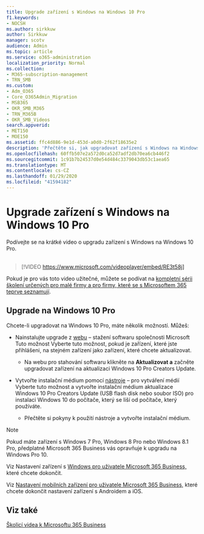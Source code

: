 ```yaml
---
title: Upgrade zařízení s Windows na Windows 10 Pro
f1.keywords:
- NOCSH
ms.author: sirkkuw
author: Sirkkuw
manager: scotv
audience: Admin
ms.topic: article
ms.service: o365-administration
localization_priority: Normal
ms.collection:
- M365-subscription-management
- TRN_SMB
ms.custom:
- Adm_O365
- Core_O365Admin_Migration
- MSB365
- OKR_SMB_M365
- TRN_M365B
- OKR_SMB_Videos
search.appverid:
- MET150
- MOE150
ms.assetid: ffc4d886-9e1d-453d-a0d0-2f62f18635e2
description: 'Přečtěte si, jak upgradovat zařízení s Windows na Windows 10 Pro. '
ms.openlocfilehash: 60ffb507e2a572d0ca52d7adf2db70ea6cb446f2
ms.sourcegitcommit: 1c91b7b24537d0e54d484c3379043db53c1aea65
ms.translationtype: MT
ms.contentlocale: cs-CZ
ms.lasthandoff: 01/29/2020
ms.locfileid: "41594182"
---
```

# <a name="upgrade-windows-devices-to-windows-10-pro"></a>Upgrade zařízení s Windows na Windows 10 Pro

Podívejte se na krátké video o upgradu zařízení s Windows na Windows 10 Pro.<br><br>

> [!VIDEO https://www.microsoft.com/videoplayer/embed/RE3t58j] 

Pokud je pro vás toto video užitečné, můžete se podívat na [kompletní sérii školení určených pro malé firmy a pro firmy, které se s Microsoftem 365 teprve seznamují](https://support.office.com/article/6ab4bbcd-79cf-4000-a0bd-d42ce4d12816).

## <a name="upgrade-to-windows-10-pro"></a>Upgrade na Windows 10 Pro
  
Chcete-li upgradovat na Windows 10 Pro, máte několik možností. Můžeš:
    
- Nainstalujte upgrade z [webu](https://go.microsoft.com/fwlink/?LinkID=836951 ) &ndash; stažení softwaru společnosti Microsoft Tuto možnost Vyberte tuto možnost, pokud je zařízení, které jste přihlášeni, na stejném zařízení jako zařízení, které chcete aktualizovat. 

    - Na webu pro stahování softwaru klikněte na **Aktualizovat a** začněte upgradovat zařízení na aktualizaci Windows 10 Pro Creators Update. 
    
- Vytvořte instalační médium pomocí [nástroje](https://go.microsoft.com/fwlink/?LinkID=836960) &ndash; pro vytváření médií Vyberte tuto možnost a vytvořte instalační médium aktualizace Windows 10 Pro Creators Update (USB flash disk nebo soubor ISO) pro instalaci Windows 10 do počítače, který se liší od počítače, který používáte.

    - Přečtěte si pokyny k použití nástroje a vytvořte instalační médium. 

> [!NOTE]
> Pokud máte zařízení s Windows 7 Pro, Windows 8 Pro nebo Windows 8.1 Pro, předplatné Microsoft 365 Business vás opravňuje k upgradu na Windows Pro 10.
    
Viz Nastavení zařízení s [Windows pro uživatele Microsoft 365 Business,](set-up-windows-devices.md) které chcete dokončit. 
  
Viz [Nastavení mobilních zařízení pro uživatele Microsoft 365 Business,](set-up-mobile-devices.md) které chcete dokončit nastavení zařízení s Androidem a iOS. 
  
## <a name="see-also"></a>Viz také

[Školicí videa k Microsoftu 365 Business](https://support.office.com/article/6ab4bbcd-79cf-4000-a0bd-d42ce4d12816)
